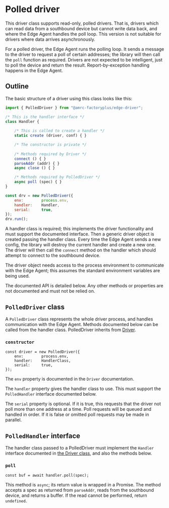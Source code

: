 # Polled driver

This driver class supports read-only, polled drivers. That is, drivers
which can read data from a southbound device but cannot write data back,
and where the Edge Agent handles the poll loop. This version is not
suitable for drivers where data arrives asynchronously.

For a polled driver, the Edge Agent runs the polling loop. It sends a
message to the driver to request a poll of certain addresses; the
library will then call the `poll` function as required. Drivers are not
expected to be intelligent, just to poll the device and return the
result. Report-by-exception handling happens in the Edge Agent.

## Outline

The basic structure of a driver using this class looks like this:

```javascript
import { PolledDriver } from "@amrc-factoryplus/edge-driver";

/* This is the handler interface */
class Handler {
    
    /* This is called to create a handler */
    static create (driver, conf) { }

    /* The constructor is private */
    
    /* Methods required by Driver */
    connect () { }
    parseAddr (addr) { }
    async close () { }

    /* Methods required by PolledDriver */
    async poll (spec) { }
}

const drv = new PolledDriver({
    env:        process.env,
    handler:    Handler,
    serial:     true,
});
drv.run();
```

A handler class is required; this implements the driver functionality
and must support the documented interface. Then a generic driver object
is created passing the handler class. Every time the Edge Agent sends a
new config, the library will destroy the current handler and create a
new one. The driver will then call the `connect` method on the handler
which should attempt to connect to the southbound device.

The driver object needs access to the process environment to communicate
with the Edge Agent; this assumes the standard environment variables are
being used.

The documented API is detailed below. Any other methods or properties
are not documented and must not be relied on.

## `PolledDriver` class

A `PolledDriver` class represents the whole driver process, and handles
communication with the Edge Agent. Methods documented below can be
called from the handler class. PolledDriver inherits from
[Driver](./driver.md).

### `constructor`

    const driver = new PolledDriver({
        env:        process.env,
        handler:    HandlerClass,
        serial:     true,
    });

The `env` property is documented in the `Driver` documentation.

The `handler` property gives the handler class to use. This must support
the `PolledHandler` interface documented below.

The `serial` property is optional. If it is true, this requests that the
driver not poll more than one address at a time. Poll requests will be
queued and handled in order. If it is false or omitted poll requests may
be made in parallel.

## `PolledHandler` interface

The handler class passed to a PolledDriver must implement the `Handler`
interface documented in [the Driver class](./driver.md), and also the
methods below.

### `poll`

    const buf = await handler.poll(spec);

This method is `async`; its return value is wrapped in a Promise. The
method accepts a spec as returned from `parseAddr`, reads from the
southbound device, and returns a buffer. If the read cannot be
performed, return `undefined`.

